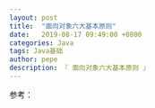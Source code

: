 ```yaml
---
layout: post
title:  "面向对象六大基本原则"
date:   2019-08-17 09:49:00 +0800
categories: Java
tags: Java基础
author: pepe
description: 『 面向对象六大基本原则 』
---
```




参考：






